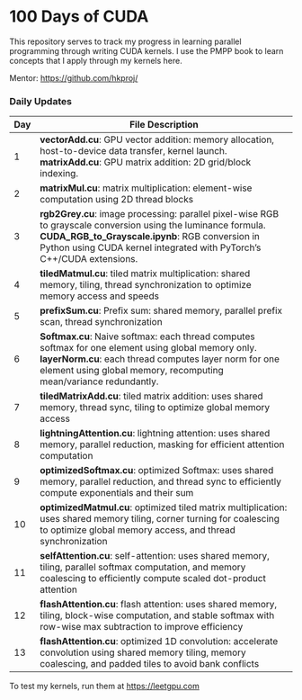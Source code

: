 # 100 Days of CUDA

This repository serves to track my progress in learning parallel programming through writing CUDA kernels. I use the PMPP book to learn concepts that I apply through my kernels here.

Mentor: https://github.com/hkproj/


### Daily Updates
| Day   | File Description                                                                                                                                                                                                                      |
|-------|---------------------------------------------------------------------------------------------------------------------------------------------------------------------------------------------------------------------------------------|
| 1 | **vectorAdd.cu**:  GPU vector addition: memory allocation, host-to-device data transfer, kernel launch.<br>**matrixAdd.cu**: GPU matrix addition: 2D grid/block indexing.
| 2 | **matrixMul.cu**:  matrix multiplication: element-wise computation using 2D thread blocks
| 3 | **rgb2Grey.cu**: image processing: parallel pixel-wise RGB to grayscale conversion using the luminance formula.<br>**CUDA_RGB_to_Grayscale.ipynb**: RGB conversion in Python using CUDA kernel integrated with PyTorch’s C++/CUDA extensions.
| 4 | **tiledMatmul.cu**: tiled matrix multiplication: shared memory, tiling, thread synchronization to optimize memory access and speeds
| 5 | **prefixSum.cu**: Prefix sum: shared memory, parallel prefix scan, thread synchronization
| 6 | **Softmax.cu**: Naive softmax: each thread computes softmax for one element using global memory only.<br>**layerNorm.cu**: each thread computes layer norm for one element using global memory, recomputing mean/variance redundantly.
| 7 | **tiledMatrixAdd.cu**: tiled matrix addition: uses shared memory, thread sync, tiling to optimize global memory access
| 8 | **lightningAttention.cu**: lightning attention: uses shared memory, parallel reduction, masking for efficient attention computation
| 9 | **optimizedSoftmax.cu**:  optimized Softmax: uses shared memory, parallel reduction, and thread sync to efficiently compute exponentials and their sum
| 10 | **optimizedMatmul.cu**:  optimized tiled matrix multiplication: uses shared memory tiling, corner turning for coalescing to optimize global memory access, and thread synchronization
| 11 | **selfAttention.cu**:   self-attention: uses shared memory, tiling, parallel softmax computation, and memory coalescing to efficiently compute scaled dot-product attention
| 12 | **flashAttention.cu**:  flash attention: uses shared memory, tiling, block-wise computation, and stable softmax with row-wise max subtraction to improve efficiency
| 13 | **flashAttention.cu**: optimized 1D convolution: accelerate convolution using shared memory tiling, memory coalescing, and padded tiles to avoid bank conflicts 



To test my kernels, run them at https://leetgpu.com
